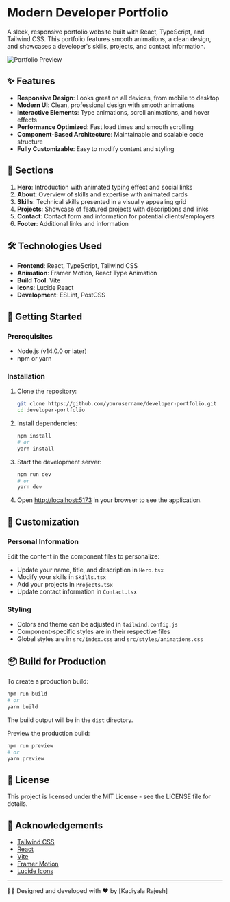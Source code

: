 # Modern Developer Portfolio

A sleek, responsive portfolio website built with React, TypeScript, and Tailwind CSS. This portfolio features smooth animations, a clean design, and showcases a developer's skills, projects, and contact information.

![Portfolio Preview](https://via.placeholder.com/800x400)

## ✨ Features

- **Responsive Design**: Looks great on all devices, from mobile to desktop
- **Modern UI**: Clean, professional design with smooth animations
- **Interactive Elements**: Type animations, scroll animations, and hover effects
- **Performance Optimized**: Fast load times and smooth scrolling
- **Component-Based Architecture**: Maintainable and scalable code structure
- **Fully Customizable**: Easy to modify content and styling

## 🚀 Sections

1. **Hero**: Introduction with animated typing effect and social links
2. **About**: Overview of skills and expertise with animated cards
3. **Skills**: Technical skills presented in a visually appealing grid
4. **Projects**: Showcase of featured projects with descriptions and links
5. **Contact**: Contact form and information for potential clients/employers
6. **Footer**: Additional links and information

## 🛠️ Technologies Used

- **Frontend**: React, TypeScript, Tailwind CSS
- **Animation**: Framer Motion, React Type Animation
- **Build Tool**: Vite
- **Icons**: Lucide React
- **Development**: ESLint, PostCSS

## 🔧 Getting Started

### Prerequisites

- Node.js (v14.0.0 or later)
- npm or yarn

### Installation

1. Clone the repository:
   ```bash
   git clone https://github.com/yourusername/developer-portfolio.git
   cd developer-portfolio
   ```

2. Install dependencies:
   ```bash
   npm install
   # or
   yarn install
   ```

3. Start the development server:
   ```bash
   npm run dev
   # or
   yarn dev
   ```

4. Open [http://localhost:5173](http://localhost:5173) in your browser to see the application.

## 🎨 Customization

### Personal Information

Edit the content in the component files to personalize:

- Update your name, title, and description in `Hero.tsx`
- Modify your skills in `Skills.tsx`
- Add your projects in `Projects.tsx`
- Update contact information in `Contact.tsx`

### Styling

- Colors and theme can be adjusted in `tailwind.config.js`
- Component-specific styles are in their respective files
- Global styles are in `src/index.css` and `src/styles/animations.css`

## 📦 Build for Production

To create a production build:

```bash
npm run build
# or
yarn build
```

The build output will be in the `dist` directory.

Preview the production build:

```bash
npm run preview
# or
yarn preview
```

## 📝 License

This project is licensed under the MIT License - see the LICENSE file for details.

## 🙏 Acknowledgements

- [Tailwind CSS](https://tailwindcss.com)
- [React](https://reactjs.org)
- [Vite](https://vitejs.dev)
- [Framer Motion](https://www.framer.com/motion/)
- [Lucide Icons](https://lucide.dev)

---

👨‍💻 Designed and developed with ❤️ by [Kadiyala Rajesh] 
